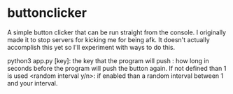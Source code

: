 # buttonclicker

A simple button clicker that can be run straight from the console. I originally made it to stop servers for kicking me for being afk.
It doesn't actually accomplish this yet so I'll experiment with ways to do this.

python3 app.py 
  [key]: the key that the program will push
  <interval>: how long in seconds before the program will push the button again. If not defined than 1 is used
  <random interval y/n>: if enabled than a random interval between 1 and your interval.
